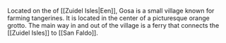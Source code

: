 Located on the of [[Zuidel Isles|Een]], Gosa is a small village known for farming tangerines. It is located in the center of a picturesque orange grotto. The main way in and out of the village is a ferry that connects the [[Zuidel Isles]] to [[San Faldo]].